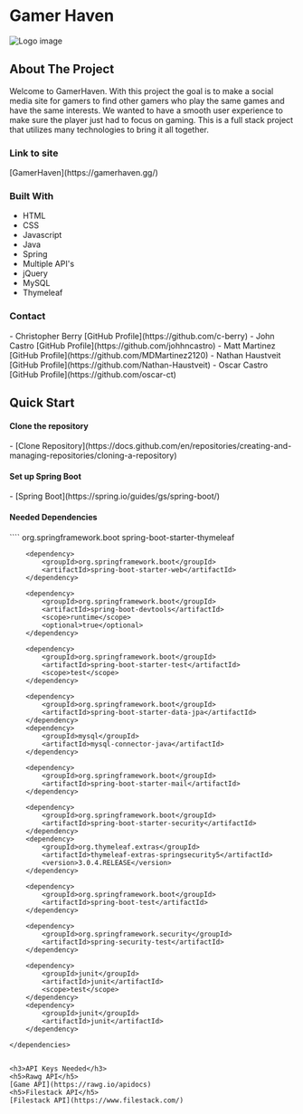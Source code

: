 <h1>Gamer Haven</h1>

![Logo image](https://cdn.discordapp.com/attachments/949839896883916830/987392552141467718/Untitled_58.gif)


<h2>About The Project</h2>
<p>Welcome to GamerHaven. With this project the goal is to make a social media site for gamers to find other gamers who play the same games and have the same interests. We wanted to have a smooth user experience to make sure the player just had to focus on gaming. This is a full stack project that utilizes many technologies to bring it all together. </p>

<h3>Link to site</h3>
[GamerHaven](https://gamerhaven.gg/)

<h3>Built With</h3>

- HTML
- CSS
- Javascript
- Java
- Spring
- Multiple API's
- jQuery
- MySQL
- Thymeleaf

<h3>Contact</h3>
- Christopher Berry [GitHub Profile](https://github.com/c-berry)
- John Castro [GitHub Profile](https://github.com/johhncastro)
- Matt Martinez [GitHub Profile](https://github.com/MDMartinez2120)
- Nathan Haustveit [GitHub Profile](https://github.com/Nathan-Haustveit)
- Oscar Castro [GitHub Profile](https://github.com/oscar-ct)

<h2>Quick Start</h2>

<h4>Clone the repository</h4>
- [Clone Repository](https://docs.github.com/en/repositories/creating-and-managing-repositories/cloning-a-repository)
<h4>Set up Spring Boot</h4>
- [Spring Boot](https://spring.io/guides/gs/spring-boot/)
<h4>Needed Dependencies</h4>
````
<dependencies>
        <dependency>
            <groupId>org.springframework.boot</groupId>
            <artifactId>spring-boot-starter-thymeleaf</artifactId>
        </dependency>

        <dependency>
            <groupId>org.springframework.boot</groupId>
            <artifactId>spring-boot-starter-web</artifactId>
        </dependency>

        <dependency>
            <groupId>org.springframework.boot</groupId>
            <artifactId>spring-boot-devtools</artifactId>
            <scope>runtime</scope>
            <optional>true</optional>
        </dependency>

        <dependency>
            <groupId>org.springframework.boot</groupId>
            <artifactId>spring-boot-starter-test</artifactId>
            <scope>test</scope>
        </dependency>

        <dependency>
            <groupId>org.springframework.boot</groupId>
            <artifactId>spring-boot-starter-data-jpa</artifactId>
        </dependency>
        <dependency>
            <groupId>mysql</groupId>
            <artifactId>mysql-connector-java</artifactId>
        </dependency>

        <dependency>
            <groupId>org.springframework.boot</groupId>
            <artifactId>spring-boot-starter-mail</artifactId>
        </dependency>

        <dependency>
            <groupId>org.springframework.boot</groupId>
            <artifactId>spring-boot-starter-security</artifactId>
        </dependency>
        <dependency>
            <groupId>org.thymeleaf.extras</groupId>
            <artifactId>thymeleaf-extras-springsecurity5</artifactId>
            <version>3.0.4.RELEASE</version>
        </dependency>

        <dependency>
            <groupId>org.springframework.boot</groupId>
            <artifactId>spring-boot-test</artifactId>
        </dependency>

        <dependency>
            <groupId>org.springframework.security</groupId>
            <artifactId>spring-security-test</artifactId>
        </dependency>

        <dependency>
            <groupId>junit</groupId>
            <artifactId>junit</artifactId>
            <scope>test</scope>
        </dependency>
        <dependency>
            <groupId>junit</groupId>
            <artifactId>junit</artifactId>
        </dependency>

    </dependencies>
````

<h3>API Keys Needed</h3>
<h5>Rawg API</h5>
[Game API](https://rawg.io/apidocs)
<h5>Filestack API</h5>
[Filestack API](https://www.filestack.com/)






